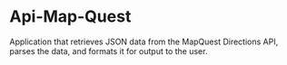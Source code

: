 # Api-Map-Quest
Application that retrieves JSON data from the MapQuest Directions API, parses the data, and formats it for output to the user.
